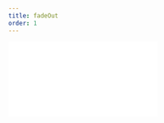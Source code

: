 ```yaml
---
title: fadeOut
order: 1
---
```


<embed src="@/docs/options/plots/animation/fadeOut.zh.md"></embed>
